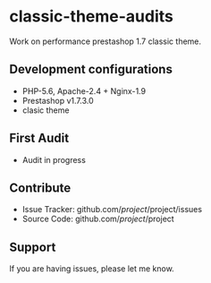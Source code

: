 classic-theme-audits
========

Work on performance prestashop 1.7 classic theme.

Development configurations
--------
- PHP-5.6, Apache-2.4 + Nginx-1.9
- Prestashop v1.7.3.0
- clasic theme

First Audit
--------
- Audit in progress
  

Contribute
----------

- Issue Tracker: github.com/$project/$project/issues
- Source Code: github.com/$project/$project

Support
-------

If you are having issues, please let me know.
